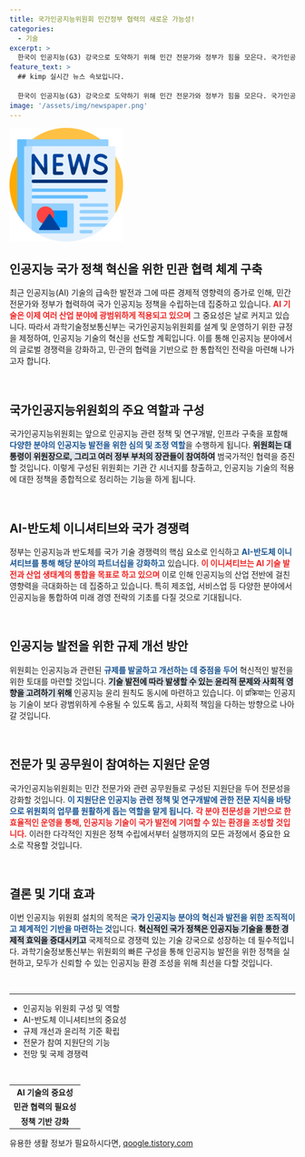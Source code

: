 ```yaml
---
title: 국가인공지능위원회 민간정부 협력의 새로운 가능성!
categories:
  - 기술
excerpt: >
  한국이 인공지능(G3) 강국으로 도약하기 위해 민간 전문가와 정부가 힘을 모은다. 국가인공지능위원회가 공식 출범하며, AI 관련 정책과 기술 개발을 총괄할 예정이다. 인공지능의 미래를 이끌 혁신 전략이 가시화된다!
feature_text: >
  ## kimp 실시간 뉴스 속보입니다.

  한국이 인공지능(G3) 강국으로 도약하기 위해 민간 전문가와 정부가 힘을 모은다. 국가인공지능위원회가 공식 출범하며, AI 관련 정책과 기술 개발을 총괄할 예정이다. 인공지능의 미래를 이끌 혁신 전략이 가시화된다!
image: '/assets/img/newspaper.png'
---
```


<p><img src="/assets/img/newspaper.png" alt="kimplant 속보" /></p>

<h2 data-ke-size="size26">인공지능 국가 정책 혁신을 위한 민관 협력 체계 구축</h2>

<p data-ke-size="size16">최근 인공지능(AI) 기술의 급속한 발전과 그에 따른 경제적 영향력의 증가로 인해, 민간 전문가와 정부가 협력하여 국가 인공지능 정책을 수립하는데 집중하고 있습니다. <b><span style="color: #ee2323;">AI 기술은 이제 여러 산업 분야에 광범위하게 적용되고 있으며</span></b> 그 중요성은 날로 커지고 있습니다. 따라서 과학기술정보통신부는 국가인공지능위원회를 설계 및 운영하기 위한 규정을 제정하여, 인공지능 기술의 혁신을 선도할 계획입니다. 이를 통해 인공지능 분야에서의 글로벌 경쟁력을 강화하고, 민·관의 협력을 기반으로 한 통합적인 전략을 마련해 나가고자 합니다.</p>

<p data-ke-size="size16">&nbsp;</p>

<h2 data-ke-size="size26">국가인공지능위원회의 주요 역할과 구성</h2>

<p data-ke-size="size16">국가인공지능위원회는 앞으로 인공지능 관련 정책 및 연구개발, 인프라 구축을 포함해 <b><span style="color: #1a5490;">다양한 분야의 인공지능 발전을 위한 심의 및 조정 역할</span></b>을 수행하게 됩니다. <b><span style="background-color: #21538527;">위원회는 대통령이 위원장으로, 그리고 여러 정부 부처의 장관들이 참여하여</span></b> 범국가적인 협력을 증진할 것입니다. 이렇게 구성된 위원회는 기관 간 시너지를 창출하고, 인공지능 기술의 적용에 대한 정책을 종합적으로 정리하는 기능을 하게 됩니다.</p>

<p data-ke-size="size16">&nbsp;</p>

<h2 data-ke-size="size26">AI-반도체 이니셔티브와 국가 경쟁력</h2>

<p data-ke-size="size16">정부는 인공지능과 반도체를 국가 기술 경쟁력의 핵심 요소로 인식하고 <b><span style="color: #1a5490;">AI-반도체 이니셔티브를 통해 해당 분야의 파트너십을 강화하고</span></b> 있습니다. <b><span style="color: #ee2323;">이 이니셔티브는 AI 기술 발전과 산업 생태계의 통합을 목표로 하고 있으며</span></b> 이로 인해 인공지능의 산업 전반에 걸친 영향력을 극대화하는 데 집중하고 있습니다. 특히 제조업, 서비스업 등 다양한 분야에서 인공지능을 통합하여 미래 경영 전략의 기초를 다질 것으로 기대됩니다.</p>

<p data-ke-size="size16">&nbsp;</p>

<h2 data-ke-size="size26">인공지능 발전을 위한 규제 개선 방안</h2>

<p data-ke-size="size16">위원회는 인공지능과 관련된 <b><span style="color: #1a5490;">규제를 발굴하고 개선하는 데 중점을 두어</span></b> 혁신적인 발전을 위한 토대를 마련할 것입니다. <b><span style="background-color: #21538527;">기술 발전에 따라 발생할 수 있는 윤리적 문제와 사회적 영향을 고려하기 위해</span></b> 인공지능 윤리 원칙도 동시에 마련하고 있습니다. 이 प्रक्रिया는 인공지능 기술이 보다 광범위하게 수용될 수 있도록 돕고, 사회적 책임을 다하는 방향으로 나아갈 것입니다.</p>

<p data-ke-size="size16">&nbsp;</p>

<h2 data-ke-size="size26">전문가 및 공무원이 참여하는 지원단 운영</h2>

<p data-ke-size="size16">국가인공지능위원회는 민간 전문가와 관련 공무원들로 구성된 지원단을 두어 전문성을 강화할 것입니다. <b><span style="color: #1a5490;">이 지원단은 인공지능 관련 정책 및 연구개발에 관한 전문 지식을 바탕으로 위원회의 업무를 원활하게 돕는 역할을 맡게 됩니다.</span></b> <b><span style="color: #ee2323;">각 분야 전문성을 기반으로 한 효율적인 운영을 통해, 인공지능 기술이 국가 발전에 기여할 수 있는 환경을 조성할 것입니다.</span></b> 이러한 다각적인 지원은 정책 수립에서부터 실행까지의 모든 과정에서 중요한 요소로 작용할 것입니다.</p>

<p data-ke-size="size16">&nbsp;</p>

<h2 data-ke-size="size26">결론 및 기대 효과</h2>

<p data-ke-size="size16">이번 인공지능 위원회 설치의 목적은 <b><span style="color: #1a5490;">국가 인공지능 분야의 혁신과 발전을 위한 조직적이고 체계적인 기반을 마련하는 것</span></b>입니다. <b><span style="background-color: #21538527;">혁신적인 국가 정책은 인공지능 기술을 통한 경제적 효익을 증대시키고</span></b> 국제적으로 경쟁력 있는 기술 강국으로 성장하는 데 필수적입니다. 과학기술정보통신부는 위원회의 빠른 구성을 통해 인공지능 발전을 위한 정책을 실현하고, 모두가 신뢰할 수 있는 인공지능 환경 조성을 위해 최선을 다할 것입니다.</p>

<p data-ke-size="size16">&nbsp;</p>

<hr>

<ul>
    <li>인공지능 위원회 구성 및 역할</li>
    <li>AI-반도체 이니셔티브의 중요성</li>
    <li>규제 개선과 윤리적 기준 확립</li>
    <li>전문가 참여 지원단의 기능</li>
    <li>전망 및 국제 경쟁력</li>
</ul>

<p data-ke-size="size16">&nbsp;</p>

<table style="width: 100%;">
    <tbody>
        <tr>
            <td style="text-align: center; height: 17px;"><b>AI 기술의 중요성</b></td>
        </tr>
        <tr>
            <td style="text-align: center; height: 17px;"><b>민관 협력의 필요성</b></td>
        </tr>
        <tr>
            <td style="text-align: center; height: 17px;"><b>정책 기반 강화</b></td>
        </tr>
    </tbody>
</table>
유용한 생활 정보가 필요하시다면, <a href="https://qoogle.tistory.com" rel="dofollow">qoogle.tistory.com</a>


